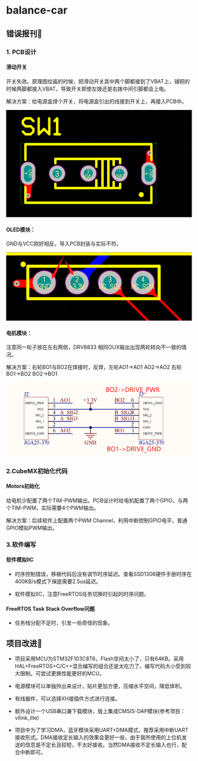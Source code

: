 # balance-car
## 错误报刊🚫

### 1. PCB设计

#### 滑动开关
开关失效。原理图绘画的时候，把滑动开关其中两个脚都接到了VBAT上，铺铜的时候两脚都接入VBAT，导致开关即使左拨还是右拨中间引脚都会上电。

解决方案：给电源盒焊个开关，将电源盒引出的线接到开关上，再接入PCB中。

![switch](https://github.com/canwoh/balance-car/blob/master/Docs/images/p3.png?raw=true)

#### OLED模块：
GND与VCC刚好相反，导入PCB封装与实际不符。

![PCB中OLED](https://github.com/canwoh/balance-car/blob/master/Docs/images/p1.png?raw=true)

#### 电机模块：
注意同一轮子放在左右两侧，DRV8833 相同OUX输出出现两轮转向不一致的情况。

解决方案：右轮BO1与BO2在焊接时，反焊，左轮AO1->AO1 AO2->AO2  右轮BO1->BO2 BO2->BO1

![Motor](https://github.com/canwoh/balance-car/blob/master/Docs/images/p2.png?raw=true)

### 2.CubeMX初始化代码
#### Motors初始化
给电机少配置了两个TIM-PWM输出。PCB设计时给电机配置了两个GPIO，与两个TIM-PWM，实际需要4个PWM输出。

解决方案：后续软件上配置两个PWM Channel，利用中断控制GPIO电平，普通GPIO模拟PWM输出。

### 3.软件编写
#### 软件模拟IIC
* 时序控制错误，移植代码后没有调节时序延迟。查看SSD1306硬件手册时序在400KB/s模式下保底需要2.5us延迟。

* 软件模拟IIC，注意FreeRTOS任务切换时引起的时序问题。

#### FreeRTOS Task Stack Overflow问题
* 任务栈分配不足时，引发一些奇怪的现象。

#### 


## 项目改进🧐
* 项目采用MCU为STM32F103C8T6，Flash空间太小了，只有64KB。采用HAL+FreeRTOS+C/C++混合编写的组合还是太吃力了。编写代码大小受到较大限制。可尝试更换性能更好的MCU。

* 电源模块可以单独拎出来设计，贴片更加方便，压缩水平空间，降低体积。

* 有线器件，可以选择XH接插件方式进行连接。

* 额外设计一个USB串口兼下载模块，版上集成CMSIS-DAP模块(参考项目：vllink_lite)

* 项目中为了学习DMA，蓝牙模块采用UART+DMA模式，推荐采用中断UART接收形式。DMA接收定长输入的效果会更好一些，由于我所使用的上位机发送的信息是不定长且较短，不太好接收。当然DMA接收不定长输入也行，配合中断即可。

